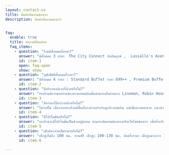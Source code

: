```yaml
---
layout: contact-us
title: ติดต่อทีมงานของเรา
description: ติดต่อทีมงานของเรา


faq:
  enable: true
  title: คำถามที่พบบ่อย
  faq_items:
    - question: "ร้านมีทั้งหมดกี่สาขา?"
      answer: "มีทั้งหมด 3 สาขา  The City Connect กัลปพฤกษ์ ,  Lassalle's Avenue บางนา , และ  Crystal Design Center เลียบด่วน รามอินทรา สามารถดูพิกัดและแผนที่ได้ตรงแถบเมนู “สาขา” "
      id: item-1
      open: faq-open
      show: show
    - question: "บุฟเฟ่ต์มีทั้งหมดกี่ราคา?"
      answer: "มีทั้งหมด 4 ราคา : Standard Buffet ราคา 699++ , Premium Buffet ราคา 1,099++ , Grand Buffet ราคา 1,399++ , Elite Buffet ราคา 1,799+ แต่ละราคามีเมนูให้เลือกแตกต่างกัน สามารถดูรายละเอียดได้ที่แถบเมนูอาหาร"
      id: item-2
    - question: "มีบริการเดลิเวอรี่ด้วยหรือไม่?"
      answer: "ทางร้านมีการขายผ่านช่องทางแอพพลิเคชั่นสามารถสั่งผ่านทาง Lineman, Robin Hood, Grab Food , Shopee Food หรือทางเว็บไซต์ของเราที่มีโปรโมชั่นพิเศษ สามารถเลือกใช้บริการตามที่ลูกค้าต้องการ"
      id: item-3
    - question: "ต้องจองโต๊ะล่วงหน้าหรือไม่?"
      answer: "ไม่จำเป็น เนื่องจากทางร้านมีพื้นที่บางส่วนสำหรับลูกค้าวอล์คอิน แต่เพื่อความสะดวก แนะนำให้จองผ่านเว็บไซต์หรือสามารถโทรจองกับทางสาขาโดยตรง เพื่อทำการนัดหมายที่ชัดเจน"
      id: item-4
    - question: "มีโปรโมชั่นหรือไม่?"
      answer: "ทางร้านจะมีโปรโมชั่นเป็นช่วงอยู่ตลอด สามารถติดตามช่องทางหรือเว็บไซต์ของเรา เพื่อที่จะรับข่าวสารโปรโมชั่นต่างๆได้อย่างทันท่วงที"
      id: item-5
    - question: "เด็กต้องจ่ายเต็มราคาหรือไม่?"
      answer: "เด็กสูงไม่ถึง 100 ซม. ทานฟรี เด็กสูง 100-130 ซม. คิดครึ่งราคา เด็กสูงมากกว่า 130 ซม. คิดราคาผู้ใหญ่ ทางร้านมีจุดวัดส่วนสูงบริการอยู่ที่ด้านหน้าร้าน"
      id: item-6
      
---
```

